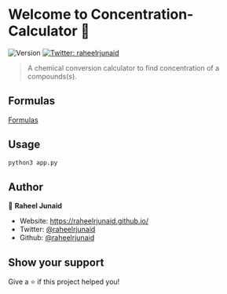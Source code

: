 # Welcome to Concentration-Calculator 👋
![Version](https://img.shields.io/badge/version-1.0-blue.svg?cacheSeconds=2592000)
[![Twitter: raheelrjunaid](https://img.shields.io/twitter/follow/raheelrjunaid.svg?style=social)](https://twitter.com/raheelrjunaid)

> A chemical conversion calculator to find concentration of a compounds(s).

## Formulas
[Formulas](formulas.md)

## Usage

```sh
python3 app.py
```

## Author

👤 **Raheel Junaid**

* Website: https://raheelrjunaid.github.io/
* Twitter: [@raheelrjunaid](https://twitter.com/raheelrjunaid)
* Github: [@raheelrjunaid](https://github.com/raheelrjunaid)

## Show your support

Give a ⭐️ if this project helped you!
